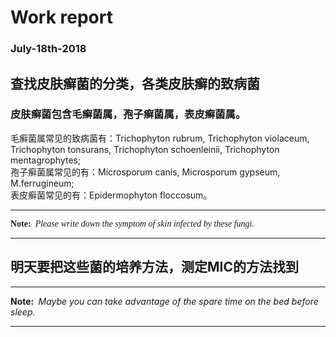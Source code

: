 # Work report  
### July-18th-2018  
## 查找皮肤癣菌的分类，各类皮肤癣的致病菌  
### 皮肤癣菌包含毛癣菌属，孢子癣菌属，表皮癣菌属。  
毛癣菌属常见的致病菌有：Trichophyton rubrum, Trichophyton violaceum, Trichophyton tonsurans, Trichophyton schoenleinii, Trichophyton mentagrophytes;  
孢子癣菌属常见的有：Microsporum canis, Microsporum gypseum, M.ferrugineum;  
表皮癣菌常见的有：Epidermophyton floccosum。 

***  
<font face="Aial"> __Note:&nbsp;__ _Please write down the symptom of skin infected by these fungi._ </font>
***

## 明天要把这些菌的培养方法，测定MIC的方法找到

***  
__Note:&nbsp;__ _Maybe you can take advantage of the spare time on the bed before sleep._
***
